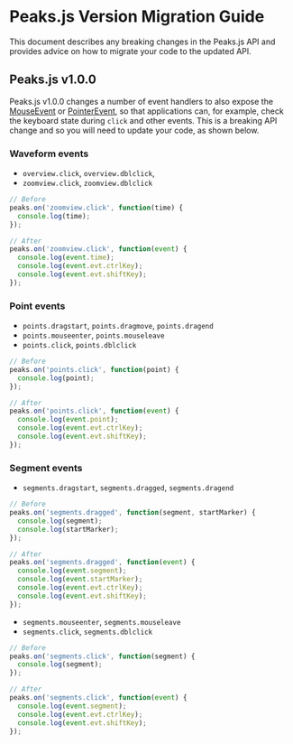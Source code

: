 # Peaks.js Version Migration Guide

This document describes any breaking changes in the Peaks.js API and provides advice on how to migrate your code to the updated API.

## Peaks.js v1.0.0

Peaks.js v1.0.0 changes a number of event handlers to also expose the [MouseEvent](https://developer.mozilla.org/en-US/docs/Web/API/MouseEvent) or [PointerEvent](https://developer.mozilla.org/en-US/docs/Web/API/PointerEvent), so that applications can, for example, check the keyboard state during `click` and other events. This is a breaking API change and so you will need to update your code, as shown below.

### Waveform events

- `overview.click`, `overview.dblclick`,
- `zoomview.click`, `zoomview.dblclick`

```js
// Before
peaks.on('zoomview.click', function(time) {
  console.log(time);
});

// After
peaks.on('zoomview.click', function(event) {
  console.log(event.time);
  console.log(event.evt.ctrlKey);
  console.log(event.evt.shiftKey);
});
```

### Point events

- `points.dragstart`, `points.dragmove`, `points.dragend`
- `points.mouseenter`, `points.mouseleave`
- `points.click`, `points.dblclick`

```js
// Before
peaks.on('points.click', function(point) {
  console.log(point);
});

// After
peaks.on('points.click', function(event) {
  console.log(event.point);
  console.log(event.evt.ctrlKey);
  console.log(event.evt.shiftKey);
});
```

### Segment events

- `segments.dragstart`, `segments.dragged`, `segments.dragend`

```js
// Before
peaks.on('segments.dragged', function(segment, startMarker) {
  console.log(segment);
  console.log(startMarker);
});

// After
peaks.on('segments.dragged', function(event) {
  console.log(event.segment);
  console.log(event.startMarker);
  console.log(event.evt.ctrlKey);
  console.log(event.evt.shiftKey);
});
```

- `segments.mouseenter`, `segments.mouseleave`
- `segments.click`, `segments.dblclick`

```js
// Before
peaks.on('segments.click', function(segment) {
  console.log(segment);
});

// After
peaks.on('segments.click', function(event) {
  console.log(event.segment);
  console.log(event.evt.ctrlKey);
  console.log(event.evt.shiftKey);
});
```

